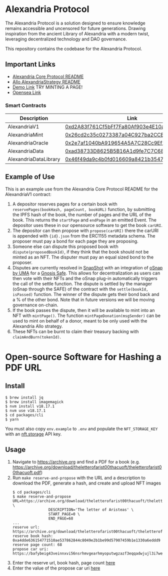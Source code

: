 # Alexandria Protocol

The Alexandria Protocol is a solution designed to ensure knowledge remains accessible and uncensored for future generations. Drawing inspiration from the ancient Library of Alexandria with a modern twist, leveraging decentralized technology and DAO governance.

This repository contains the codebase for the Alexandria Protocol.

## Important Links

- [Alexandria Core Protocol README](src/core/README.MD)
- [Allo AlexandriaStrategy README](/src/allostrategy/README.MD)
- [Demo Link](https://alexandria-protocol.vercel.app/) TRY MINTING A PAGE!
- [Opensea Link](https://testnets.opensea.io/collection/alexandria-2)

### Smart Contracts

| Description           | Link                                                                                                                         |
| --------------------- | ---------------------------------------------------------------------------------------------------------------------------- |
| AlexandriaV1          | [0xd2A83f761Cf5bFf7Fa80Af903e4E10a83888EF39](https://goerli.etherscan.io/address/0xd2A83f761Cf5bFf7Fa80Af903e4E10a83888EF39) |
| AlexandriaMint        | [0x26cd2c35c0273387a04C927ba2CCB388393d7AeE](https://goerli.etherscan.io/address/0x26cd2c35c0273387a04C927ba2CCB388393d7AeE) |
| AlexandriaOracle      | [0x2e7af1040bA919654A5A7C28Cc9Ef215dF1b5CaA](https://goerli.etherscan.io/address/0x2e7af1040bA919654A5A7C28Cc9Ef215dF1b5CaA) |
| AlexandriaData        | [0xad38733D8625B5B16A1d9fe7C7C68b4bDc4Cf727](https://goerli.etherscan.io/address/0xad38733D8625B5B16A1d9fe7C7C68b4bDc4Cf727) |
| AlexandriaDataLibrary | [0x46f49da9c4b0fd016609a8421b35472511866afb](https://goerli.etherscan.io/address/0x46f49da9c4b0fd016609a8421b35472511866afb) |

## Example of Use

This is an example use from the Alexandria Core Protocol README for the AlexandriaV1 contract:

1. A depositor reserves pages for a certain book with `reservePages(bookHash, pageCount, bookURL)` function, by submitting the IPFS hash of the book, the number of pages and the URL of the book. This returns the `startPage` and `endPage` in an emitted Event. The depositor uses these in our opensource software to get the book `carURI`.
2. The depositor can then propose with `propose(carURI)` there the carURI is appended with `{id}.json` from the ERC1155 metadata schema. The proposer must pay a bond for each page they are proposing.
3. Someone else can dispute this proposed book with `dispute(proposedBookId)`, if they think that the book should not be minted as an NFT. The disputer must pay an equal sized bond to the proposer.
4. Disputes are currently resolved in [SnapShot](https://snapshot.org/#/) with an integration of [oSnap by UMA](https://docs.uma.xyz/developers/osnap) for a [Gnosis Safe](https://safe.global/). This allows for decentralization as users can then vote with their NFTs and the oSnap plug-in automatically triggers the call of the settle function. The dispute is settled by the manager (oSnap through the SAFE) of the contract with the `settle(bookId, isPassed)` function. The winner of the dispute gets their bond back and a % of the other bond. Note that in future versions we will be moving governance on-chain.
5. If the book passes the dispute, then it will be available to mint into an NFT with `mintPage()`. The function `mintPageDonation(msgSender)` can be used to mint on behalf of a donor, meant to be only used with the Alexandria Allo strategy.
6. These NFTs can be burnt to claim their treasury backing with `claimAndBurn(tokenId)`.

# Open-source Software for Hashing a PDF URL

## Install

```
$ brew install jq
$ brew install imagemagick
$ nvm install v18.17.1
$ nvm use v18.17.1
$ cd packages/cli
$ yarn
```

You must also copy `env.example` to `.env` and populate the `NFT_STORAGE_KEY` with an [nft.storage](https://nft.storage) API key.

## Usage

1. Navigate to https://archive.org and find a PDF for a book (e.g. https://archive.org/download/theletterofarist00thacuoft/theletterofarist00thacuoft.pdf)
1. Run `make reserve-and-propose` with the URL and a description to download the PDF, generate a hash, and create and upload NFT images
   ```{bash}
   $ cd packages/cli
   $ make reserve-and-propose URL=https://archive.org/download/theletterofarist00thacuoft/theletterofarist00thacuoft.pdf \
                   DESCRIPTION='The letter of Aristeas' \
                   START_PAGE=0 \
                   END_PAGE=68
   ...
   reserve url: https://archive.org/download/theletterofarist00thacuoft/theletterofarist00thacuoft.pdf
   reserve book hash: 0xa4dde636154771510ae537862844c8049e2b1be99d57907459b1e1330a6eddd9
   reserve page count: 68
   propose car uri: https://bafybeig43veinnxvi56nsrhmvgearhmyoputwgzazf3eqqadwjujl3i7we.ipfs.nftstorage.link/{id}.json
   ```
1. Enter the reserve url, book hash, page count [here](http://localhost:3000)
1. Enter the value of the propose car uri [here](http://localhost:3000)

